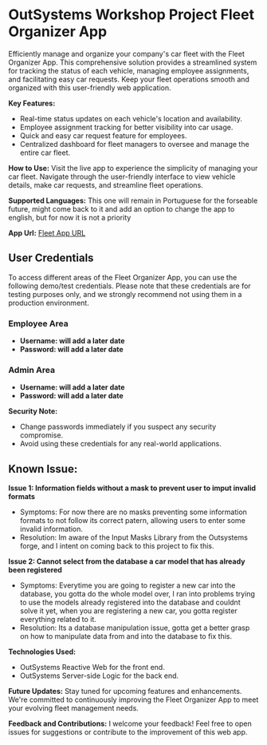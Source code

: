 # OutSystems Workshop Project Fleet Organizer App
Efficiently manage and organize your company's car fleet with the Fleet Organizer App. This comprehensive solution provides a streamlined system for tracking the status of each vehicle, managing employee assignments, and facilitating easy car requests. Keep your fleet operations smooth and organized with this user-friendly web application.

**Key Features:**
- Real-time status updates on each vehicle's location and availability.
- Employee assignment tracking for better visibility into car usage.
- Quick and easy car request feature for employees.
- Centralized dashboard for fleet managers to oversee and manage the entire car fleet.

**How to Use:**
Visit the live app to experience the simplicity of managing your car fleet. Navigate through the user-friendly interface to view vehicle details, make car requests, and streamline fleet operations.

**Supported Languages:**
This one will remain in Portuguese for the forseable future, might come back to it and add an option to change the app to english, but for now it is not a priority

**App Url:**
[Fleet App URL](./AppURL.txt)

## User Credentials

To access different areas of the Fleet Organizer App, you can use the following demo/test credentials. Please note that these credentials are for testing purposes only, and we strongly recommend not using them in a production environment.

### Employee Area
- **Username: will add a later date**
- **Password: will add a later date** 

### Admin Area
- **Username: will add a later date**
- **Password: will add a later date**

**Security Note:**
- Change passwords immediately if you suspect any security compromise.
- Avoid using these credentials for any real-world applications.

## Known Issue:
**Issue 1: Information fields without a mask to prevent user to imput invalid formats**
  - Symptoms: For now there are no masks preventing some information formats to not follow its correct patern, allowing users to enter some invalid information.
  - Resolution: Im aware of the Input Masks Library from the Outsystems forge, and I intent on coming back to this project to fix this.

**Issue 2: Cannot select from the database a car model that has already been registered**
  - Symptoms: Everytime you are going to register a new car into the database, you gotta do the whole model over, I ran into problems trying to use the models already registered into the database and couldnt solve it yet, when you are registering a new car, you gotta register everything related to it.
  - Resolution: Its a database manipulation issue, gotta get a better grasp on how to manipulate data from and into the database to fix this.
  
**Technologies Used:**
- OutSystems Reactive Web for the front end.
- OutSystems Server-side Logic for the back end.

**Future Updates:**
Stay tuned for upcoming features and enhancements. We're committed to continuously improving the Fleet Organizer App to meet your evolving fleet management needs.

**Feedback and Contributions:** I welcome your feedback! Feel free to open issues for suggestions or contribute to the improvement of this web app.
